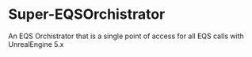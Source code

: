 # Super-EQSOrchistrator
An EQS Orchistrator that is a single point of access for all EQS calls with UnrealEngine 5.x 
